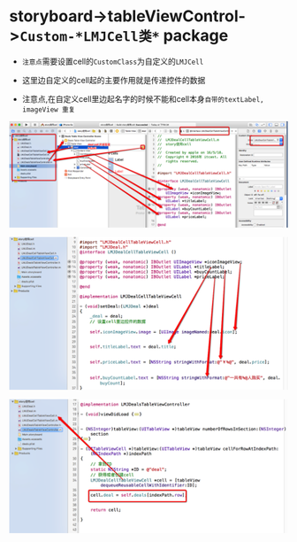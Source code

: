 # storyboard->tableViewControl->`Custom-*LMJCell类*` package

- `注意点`需要设置cell的`CustomClass`为自定义的`LMJCell`

- 这里边自定义的cell起的主要作用就是传递控件的数据

- 注意点,在自定义cell里边起名字的时候不能和cell本身`自带的textLabel, imageView 重复`<br>

![](../LibrarypPictures/Snip20160518_36.png)

![](../LibrarypPictures/Snip20160518_33.png)

![](../LibrarypPictures/Snip20160518_35.png)
